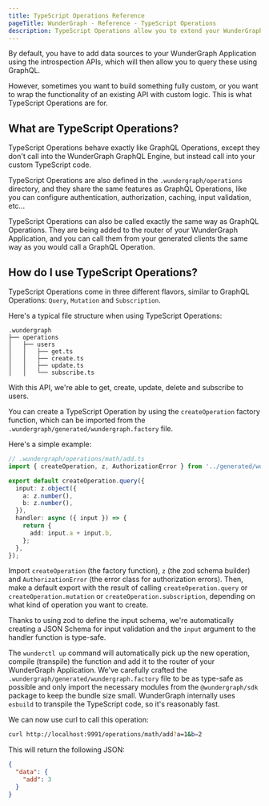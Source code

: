 ```yaml
---
title: TypeScript Operations Reference
pageTitle: WunderGraph - Reference - TypeScript Operations
description: TypeScript Operations allow you to extend your WunderGraph API with custom business logic
---
```


By default, you have to add data sources to your WunderGraph Application using the introspection APIs,
which will then allow you to query these using GraphQL.

However, sometimes you want to build something fully custom,
or you want to wrap the functionality of an existing API with custom logic.
This is what TypeScript Operations are for.

## What are TypeScript Operations?

TypeScript Operations behave exactly like GraphQL Operations,
except they don't call into the WunderGraph GraphQL Engine,
but instead call into your custom TypeScript code.

TypeScript Operations are also defined in the `.wundergraph/operations` directory,
and they share the same features as GraphQL Operations,
like you can configure authentication, authorization, caching,
input validation, etc...

TypeScript Operations can also be called exactly the same way as GraphQL Operations.
They are being added to the router of your WunderGraph Application,
and you can call them from your generated clients the same way as you would call a GraphQL Operation.

## How do I use TypeScript Operations?

TypeScript Operations come in three different flavors, similar to GraphQL Operations: `Query`, `Mutation`
and `Subscription`.

Here's a typical file structure when using TypeScript Operations:

```text
.wundergraph
├── operations
│   ├── users
│   │   ├── get.ts
│   │   ├── create.ts
│   │   ├── update.ts
│   │   └── subscribe.ts
```

With this API, we're able to get, create, update, delete and subscribe to users.

You can create a TypeScript Operation by using the `createOperation` factory function,
which can be imported from the `.wundergraph/generated/wundergraph.factory` file.

Here's a simple example:

```typescript
// .wundergraph/operations/math/add.ts
import { createOperation, z, AuthorizationError } from '../generated/wundergraph.factory';

export default createOperation.query({
  input: z.object({
    a: z.number(),
    b: z.number(),
  }),
  handler: async ({ input }) => {
    return {
      add: input.a + input.b,
    };
  },
});
```

Import `createOperation` (the factory function), `z` (the zod schema builder) and `AuthorizationError` (the error class for authorization errors).
Then, make a default export with the result of calling `createOperation.query` or `createOperation.mutation` or `createOperation.subscription`,
depending on what kind of operation you want to create.

Thanks to using zod to define the input schema, we're automatically creating a JSON Schema for input validation and the `input` argument to the handler function is type-safe.

The `wunderctl up` command will automatically pick up the new operation, compile (transpile) the function and add it to the router of your WunderGraph Application.
We've carefully crafted the `.wundergraph/generated/wundergraph.factory` file to be as type-safe as possible and only import the necessary modules from the `@wundergraph/sdk` package to keep the bundle size small.
WunderGraph internally uses `esbuild` to transpile the TypeScript code, so it's reasonably fast.

We can now use curl to call this operation:

```bash
curl http://localhost:9991/operations/math/add?a=1&b=2
```

This will return the following JSON:

```json
{
  "data": {
    "add": 3
  }
}
```
